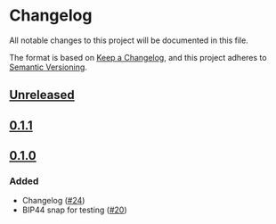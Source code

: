 # Changelog
All notable changes to this project will be documented in this file.

The format is based on [Keep a Changelog](https://keepachangelog.com/en/1.0.0/),
and this project adheres to [Semantic Versioning](https://semver.org/spec/v2.0.0.html).

## [Unreleased]

## [0.1.1]

## [0.1.0]
### Added
- Changelog ([#24](https://github.com/MetaMask/test-snaps/pull/24))
- BIP44 snap for testing ([#20](https://github.com/MetaMask/test-snaps/pull/20))

[Unreleased]: https://github.com/MetaMask/test-snaps/compare/v0.1.1...HEAD
[0.1.1]: https://github.com/MetaMask/test-snaps/compare/v0.1.0...v0.1.1
[0.1.0]: https://github.com/MetaMask/test-snaps/releases/tag/v0.1.0
